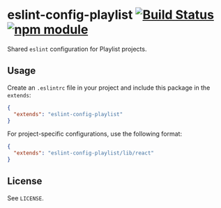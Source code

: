# eslint-config-playlist [![Build Status](https://travis-ci.org/playlist/eslint-config-playlist.svg?branch=master)](https://travis-ci.org/playlist/eslint-config-playlist) [![npm module](https://img.shields.io/npm/v/eslint-config-playlist.svg)](https://www.npmjs.com/package/playlist-js)

Shared `eslint` configuration for Playlist projects.

## Usage

Create an `.eslintrc` file in your project and include this package in the `extends`:

```json
{
  "extends": "eslint-config-playlist"
}
```

For project-specific configurations, use the following format:

```json
{
  "extends": "eslint-config-playlist/lib/react"
}
```

## License

See `LICENSE`.
